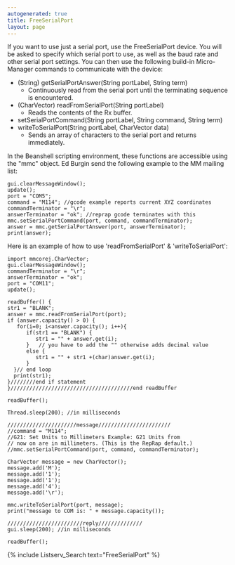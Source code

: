 ```yaml
---
autogenerated: true
title: FreeSerialPort
layout: page
---
```


If you want to use just a serial port, use the FreeSerialPort device.
You will be asked to specify which serial port to use, as well as the
baud rate and other serial port settings. You can then use the following
build-in Micro-Manager commands to communicate with the device:

-   (String) getSerialPortAnswer(String portLabel, String term)
    -   Continuously read from the serial port until the terminating
        sequence is encountered.
-   (CharVector) readFromSerialPort(String portLabel)
    -   Reads the contents of the Rx buffer.
-   setSerialPortCommand(String portLabel, String command, String term)
-   writeToSerialPort(String portLabel, CharVector data)
    -   Sends an array of characters to the serial port and returns
        immediately.

In the Beanshell scripting environment, these functions are accessible
using the "mmc" object. Ed Burgin send the following example to the MM
mailing list:

```
gui.clearMessageWindow();
update();
port = "COM5"; 
command = "M114"; //gcode example reports current XYZ coordinates
commandTerminator = "\r"; 
answerTerminator = "ok"; //reprap gcode terminates with this
mmc.setSerialPortCommand(port, command, commandTerminator); 
answer = mmc.getSerialPortAnswer(port, answerTerminator); 
print(answer);
```

Here is an example of how to use 'readFromSerialPort' &
'writeToSerialPort':

```
import mmcorej.CharVector; 
gui.clearMessageWindow();
commandTerminator = "\r"; 
answerTerminator = "ok"; 
port = "COM11";
update();

readBuffer() {
str1 = "BLANK";
answer = mmc.readFromSerialPort(port);
if (answer.capacity() > 0) {
   for(i=0; i<answer.capacity(); i++){
      if(str1 == "BLANK") {
         str1 = "" + answer.get(i);
      }   // you have to add the "" otherwise adds decimal value
      else {
         str1 = "" + str1 +(char)answer.get(i);
      }
  }// end loop
  print(str1);
}////////end if statement
}///////////////////////////////////////end readBuffer

readBuffer();

Thread.sleep(200); //in milliseconds

//////////////////////message///////////////////////
//command = "M114";  
//G21: Set Units to Millimeters Example: G21 Units from  
// now on are in millimeters. (This is the RepRap default.)
//mmc.setSerialPortCommand(port, command, commandTerminator); 

CharVector message = new CharVector(); 
message.add('M'); 
message.add('1'); 
message.add('1'); 
message.add('4'); 
message.add('\r');  

mmc.writeToSerialPort(port, message);
print("message to COM is: " + message.capacity());

////////////////////////reply//////////////
gui.sleep(200); //in milliseconds

readBuffer();
```

{% include Listserv_Search text="FreeSerialPort" %}
